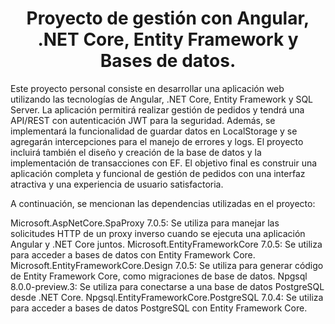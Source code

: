 <h1 align="center"><strong> Proyecto de gestión con Angular, .NET Core, Entity Framework y Bases de datos.</strong></h1>
 
Este proyecto personal consiste en desarrollar una aplicación web utilizando las tecnologías de Angular, .NET Core, Entity Framework y SQL Server. La aplicación permitirá realizar gestión de pedidos y tendrá una API/REST con autenticación JWT para la seguridad. Además, se implementará la funcionalidad de guardar datos en LocalStorage y se agregarán intercepciones para el manejo de errores y logs. El proyecto incluirá también el diseño y creación de la base de datos y la implementación de transacciones con EF. El objetivo final es construir una aplicación completa y funcional de gestión de pedidos con una interfaz atractiva y una experiencia de usuario satisfactoria.

A continuación, se mencionan las dependencias utilizadas en el proyecto:

Microsoft.AspNetCore.SpaProxy 7.0.5: Se utiliza para manejar las solicitudes HTTP de un proxy inverso cuando se ejecuta una aplicación Angular y .NET Core juntos.
Microsoft.EntityFrameworkCore 7.0.5: Se utiliza para acceder a bases de datos con Entity Framework Core.
Microsoft.EntityFrameworkCore.Design 7.0.5: Se utiliza para generar código de Entity Framework Core, como migraciones de base de datos.
Npgsql 8.0.0-preview.3: Se utiliza para conectarse a una base de datos PostgreSQL desde .NET Core.
Npgsql.EntityFrameworkCore.PostgreSQL 7.0.4: Se utiliza para acceder a bases de datos PostgreSQL con Entity Framework Core.

